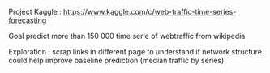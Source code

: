 Project Kaggle : https://www.kaggle.com/c/web-traffic-time-series-forecasting

Goal predict more than 150 000 time serie of webtraffic from wikipedia.

Exploration : scrap links in different page to understand if network structure could help improve baseline prediction (median traffic by series)
